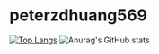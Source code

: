 # peterzdhuang569

[![Top Langs](https://github-readme-stats.vercel.app/api/top-langs/?username=peterzdhuang)](https://github.com/anuraghazra/github-readme-stats)
![Anurag's GitHub stats](https://github-readme-stats.vercel.app/api?username=peterzdhuang&show_icons=true)
